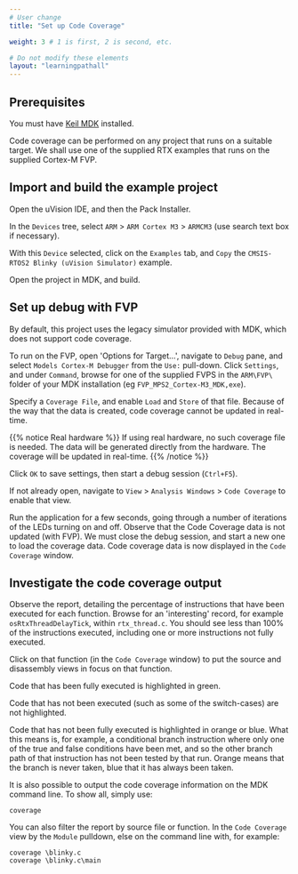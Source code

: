 ```yaml
---
# User change
title: "Set up Code Coverage"

weight: 3 # 1 is first, 2 is second, etc.

# Do not modify these elements
layout: "learningpathall"
---
```

## Prerequisites

You must have [Keil MDK](/install-guides/mdk/) installed.

Code coverage can be performed on any project that runs on a suitable target. We shall use one of the supplied RTX examples that runs on the supplied Cortex-M FVP.

## Import and build the example project

Open the uVision IDE, and then the Pack Installer.

In the `Devices` tree, select `ARM` > `ARM Cortex M3` > `ARMCM3` (use search text box if necessary).

With this `Device` selected, click on the `Examples` tab, and `Copy` the `CMSIS-RTOS2 Blinky (uVision Simulator)` example.

Open the project in MDK, and build.

## Set up debug with FVP

By default, this project uses the legacy simulator provided with MDK, which does not support code coverage.

To run on the FVP, open 'Options for Target...', navigate to `Debug` pane, and select `Models Cortex-M Debugger` from the `Use:` pull-down. Click `Settings`, and under `Command`, browse for one of the supplied FVPS in the `ARM\FVP\` folder of your MDK installation (eg `FVP_MPS2_Cortex-M3_MDK,exe`).

Specify a `Coverage File`, and enable `Load` and `Store` of that file. Because of the way that the data is created, code coverage cannot be updated in real-time.

{{% notice Real hardware %}}
If using real hardware, no such coverage file is needed. The data will be generated directly from the hardware. The coverage will be updated in real-time.
{{% /notice %}}

Click `OK` to save settings, then start a debug session (`Ctrl+F5`).

If not already open, navigate to `View` > `Analysis Windows` > `Code Coverage` to enable that view.

Run the application for a few seconds, going through a number of iterations of the LEDs turning on and off. Observe that the Code Coverage data is not updated (with FVP). We must close the debug session, and start a new one to load the coverage data. Code coverage data is now displayed in the `Code Coverage` window.

## Investigate the code coverage output

Observe the report, detailing the percentage of instructions that have been executed for each function. Browse for an 'interesting' record, for example `osRtxThreadDelayTick`, within `rtx_thread.c`. You should see less than 100% of the instructions executed, including one or more instructions not fully executed.

Click on that function (in the `Code Coverage` window) to put the source and disassembly views in focus on that function.

Code that has been fully executed is highlighted in green.

Code that has not been executed (such as some of the switch-cases) are not highlighted.

Code that has not been fully executed is highlighted in orange or blue. What this means is, for example, a conditional branch instruction where only one of the true and false conditions have been met, and so the other branch path of that instruction has not been tested by that run. Orange means that the branch is never taken, blue that it has always been taken.

It is also possible to output the code coverage information on the MDK command line. To show all, simply use:
```command
coverage
```
You can also filter the report by source file or function. In the `Code Coverage` view by the `Module` pulldown, else on the command line with, for example:
```command
coverage \blinky.c
coverage \blinky.c\main
```
